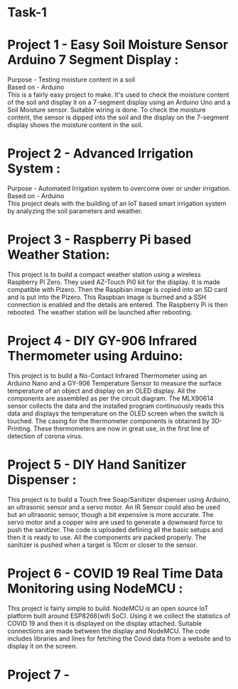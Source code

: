 # Task-1
# Project 1 - Easy Soil Moisture Sensor Arduino 7 Segment Display :
Purpose - Testing moisture content in a soil   
Based on - Arduino   
This is a fairly easy project to make. It's used to check the moisture content of the soil and display it on a 7-segment display using an Arduino Uno and a Soil Moisture sensor. Suitable wiring is done. To check the moisture content, the sensor is dipped into the soil and the display on the 7-segment display shows the moisture content in the soil.

# Project 2 - Advanced Irrigation System :   
Purpose - Automated Irrigation system to overcome over or under irrigation.   
Based on - Arduino   
This project deals with the building of an IoT based smart irrigation system by analyzing the soil parameters and weather. 

# Project 3 - Raspberry Pi based Weather Station:
This project is to build a compact weather station using a wireless Raspberry Pi Zero. They used AZ-Touch Pi0 kit for the display. It is made compatible with Pizero. Then the Raspbian image is copied into an SD card and is put into the Pizero. This Raspbian image is burned and a SSH connection is enabled and the details are entered. The Raspberry Pi is then rebooted. The weather station will be launched after rebooting.

# Project 4 - DIY GY-906 Infrared Thermometer using Arduino:
This project is to build a No-Contact Infrared Thermometer using an Arduino Nano and a GY-906 Temperature Sensor to measure the surface temperature of an object and display on an OLED display. All the components are assembled as per the circuit diagram. The MLX90614 sensor collects the data and the installed program continuously reads this data and displays the temperature on the OLED screen when the switch is touched. The casing for the thermometer components is obtained by 3D-Printing. These thermometers are now in great use, in the first line of detection of corona virus.

# Project 5 - DIY Hand Sanitizer Dispenser :
This project is to build a Touch free Soap/Sanitizer dispenser using Arduino, an ultrasonic sensor and a servo motor. An IR Sensor could also be used but an ultrasonic sensor, though a bit expensive is more accurate. The servo motor and a copper wire are used to generate a downward force to push the sanitizer. The code is uploaded defining all the basic setups and then it is ready to use. All the components are packed properly. The sanitizer is pushed when a target is 10cm or closer to the sensor.

# Project 6 - COVID 19 Real Time Data Monitoring using NodeMCU :
This project is fairly simple to build. NodeMCU is an open source IoT platform built around ESP8266(wifi SoC). Using it we collect the statistics of COVID 19 and then it is displayed on the display attached. Suitable connections are made between the display and NodeMCU. The code includes libraries and lines for fetching the Covid data from a website and to display it on the screen.

# Project 7 - 
